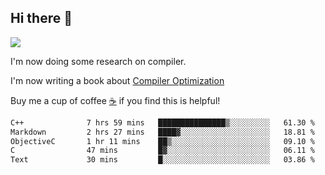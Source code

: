 


<!--
**liusy58/liusy58** is a ✨ _special_ ✨ repository because its `README.md` (this file) appears on your GitHub profile.

Here are some ideas to get you started:

- 🔭 I’m currently working on ...
- 🌱 I’m currently learning ...
- 👯 I’m looking to collaborate on ...
- 🤔 I’m looking for help with ...
- 💬 Ask me about ...
- 📫 How to reach me: ...
- 😄 Pronouns: ...
- ⚡ Fun fact: ...
-->
<!--
![](https://komarev.com/ghpvc/?username=liusy58&color=brightgreen&label=PROFILE+VIEWS)




- 🔭 I’m currently working on my .
- 📫 How to reach me:plz contact me by [email](liusy58@,ail2.sysu.edu.cn) or WeChat(LIUSIYU_58)
- 🏫 I'm an undergraduate in Sun-Yat-sen University majoring in the computer science. Expected to graduate in Spring 2021.
- 👯 I'm now interested in System such as OS, Compiler and Database. 
- 🤔 I’m looking for help with Database System.
-->

## Hi there 👋
![](https://komarev.com/ghpvc/?username=liusy58&color=brightgreen&label=PROFILE+VIEWS)



I'm now doing some research on compiler.

I'm now writing a book about [Compiler Optimization](https://github.com/liusy58/CompilerNotes) 

Buy me a cup of coffee [☕️](https://user-images.githubusercontent.com/45984215/202376581-4837a283-4812-4063-82bc-cc9c3101d3a5.jpg) if you find this is helpful!


 <!--START_SECTION:waka-->

```txt
C++              7 hrs 59 mins   ███████████████▒░░░░░░░░░   61.30 %
Markdown         2 hrs 27 mins   ████▓░░░░░░░░░░░░░░░░░░░░   18.81 %
ObjectiveC       1 hr 11 mins    ██▒░░░░░░░░░░░░░░░░░░░░░░   09.10 %
C                47 mins         █▓░░░░░░░░░░░░░░░░░░░░░░░   06.11 %
Text             30 mins         █░░░░░░░░░░░░░░░░░░░░░░░░   03.86 %
```

<!--END_SECTION:waka-->
